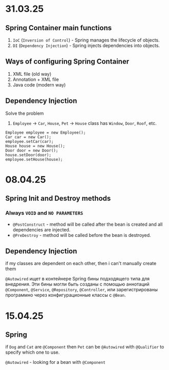 # 31.03.25
## Spring Container main functions
1. `IoC` (`Inversion of Control`) - Spring manages the lifecycle of objects.
2. `DI` (`Dependency Injection`) - Spring injects dependencies into objects.

## Ways of configuring Spring Container
1. XML file (old way)
2. Annotation + XML file
3. Java code (modern way)

## Dependency Injection
Solve the problem
1. `Employee` -> `Car`, `House`, `Pet` -> `House` class has `Window`, `Door`, `Roof`, etc.

```
Employee employee = new Employee();
Car car = new Car();
employee.setCar(car);
House house = new House();
Door door = new Door();
house.setDoor(door);
employee.setHouse(house);
```

# 08.04.25
## Spring Init and Destroy methods 
### Always `VOID` and `NO PARAMETERS`
- `@PostConstruct` - method will be called after the bean is created and all dependencies are injected.
- `@PreDestroy` - method will be called before the bean is destroyed.

## Dependency Injection 
if my classes are dependent on each other, then i can't manually create them

`@Autowired` ищет в контейнере Spring бины подходящего типа для внедрения. Эти бины могли быть созданы с помощью аннотаций `@Component`, `@Service`, `@Repository`, `@Controller`, или зарегистрированы программно через конфигурационные классы с `@Bean`.

# 15.04.25
## Spring 
if `Dog` and `Cat` are `@Component`  then `Pet` can be `@Autowired` with `@Qualifier` to specify which one to use.

`@Autowired` - looking for a bean with `@Component`

